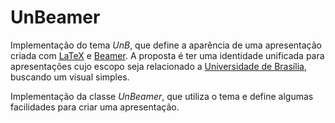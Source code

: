 UnBeamer
========

Implementação do tema *UnB*, que define a aparência de uma apresentação criada 
com [LaTeX](http://www.latex-project.org/) e [Beamer](http://www.ctan.org/pkg/beamer). 
A proposta é ter uma identidade unificada para apresentações cujo escopo seja 
relacionado a [Universidade de Brasília](http://www.unb.br), buscando um visual 
simples.

Implementação da classe *UnBeamer*, que utiliza o tema e define algumas facilidades 
para criar uma apresentação.